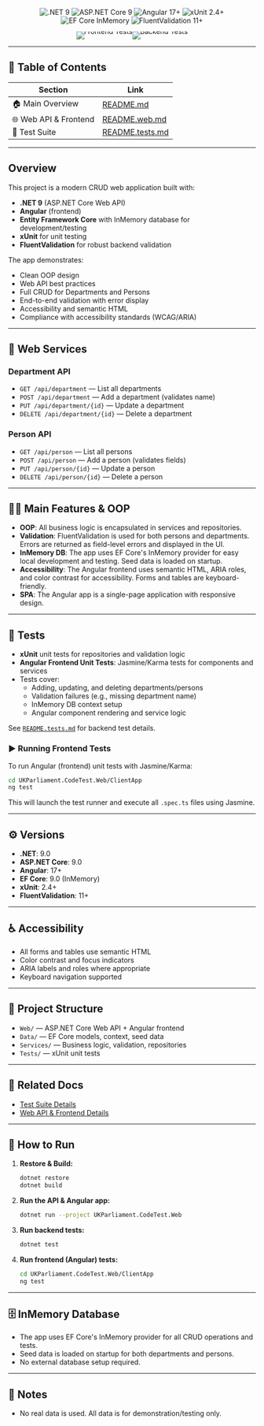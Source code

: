 
<p align="center">
  <img src="https://img.shields.io/badge/.NET-9.0-purple?logo=dotnet&logoColor=white" alt=".NET 9" />
  <img src="https://img.shields.io/badge/ASP.NET%20Core-9.0-blue?logo=dotnet&logoColor=white" alt="ASP.NET Core 9" />
  <img src="https://img.shields.io/badge/Angular-17+-red?logo=angular&logoColor=white" alt="Angular 17+" />
  <!-- xUnit badge below is static. For live test status, see the Backend Tests badge above. -->
  <img src="https://img.shields.io/badge/xUnit-2.4+-orange?logo=xunit&logoColor=white" alt="xUnit 2.4+" />
  <img src="https://img.shields.io/badge/EF%20Core-InMemory-green?logo=database&logoColor=white" alt="EF Core InMemory" />
  <img src="https://img.shields.io/badge/FluentValidation-11+-blueviolet" alt="FluentValidation 11+" />
</p>

<p align="center" style="line-height: 0;">
  <a href="https://github.com/dotnetappdev/pdscs/actions/workflows/frontend-tests.yml" 
     style="text-decoration: none; display: inline-block;">
    <img src="https://github.com/dotnetappdev/pdscs/actions/workflows/frontend-tests.yml/badge.svg" 
         alt="Frontend Tests" />
  </a><a href="https://github.com/dotnetappdev/pdscs/actions/workflows/backend-tests.yml" 
     style="text-decoration: none; display: inline-block;">
    <img src="https://github.com/dotnetappdev/pdscs/actions/workflows/backend-tests.yml/badge.svg" 
         alt="Backend Tests" />
  </a>
</p>

 

---

## 📑 Table of Contents
| Section | Link |
|---------|------|
| 🏠 Main Overview | [README.md](./README.md) |
| 🌐 Web API & Frontend | [README.web.md](./README.web.md) |
| 🧪 Test Suite | [README.tests.md](./README.tests.md) |

---

## Overview

This project is a modern CRUD web application built with:
- **.NET 9** (ASP.NET Core Web API)
- **Angular** (frontend)
- **Entity Framework Core** with InMemory database for development/testing
- **xUnit** for unit testing
- **FluentValidation** for robust backend validation

The app demonstrates:
- Clean OOP design
- Web API best practices
- Full CRUD for Departments and Persons
- End-to-end validation with error display
- Accessibility and semantic HTML
- Compliance with accessibility standards (WCAG/ARIA)

---

## 🚀 Web Services

### Department API
- `GET /api/department` — List all departments
- `POST /api/department` — Add a department (validates name)
- `PUT /api/department/{id}` — Update a department
- `DELETE /api/department/{id}` — Delete a department

### Person API
- `GET /api/person` — List all persons
- `POST /api/person` — Add a person (validates fields)
- `PUT /api/person/{id}` — Update a person
- `DELETE /api/person/{id}` — Delete a person

---

## 🧑‍💻 Main Features & OOP
- **OOP**: All business logic is encapsulated in services and repositories.
- **Validation**: FluentValidation is used for both persons and departments. Errors are returned as field-level errors and displayed in the UI.
- **InMemory DB**: The app uses EF Core's InMemory provider for easy local development and testing. Seed data is loaded on startup.
- **Accessibility**: The Angular frontend uses semantic HTML, ARIA roles, and color contrast for accessibility. Forms and tables are keyboard-friendly.
- **SPA**: The Angular app is a single-page application with responsive design.

---

## 🧪 Tests
- **xUnit** unit tests for repositories and validation logic
- **Angular Frontend Unit Tests**: Jasmine/Karma tests for components and services
- Tests cover:
  - Adding, updating, and deleting departments/persons
  - Validation failures (e.g., missing department name)
  - InMemory DB context setup
  - Angular component rendering and service logic

See [`README.tests.md`](./README.tests.md) for backend test details.

### ▶️ Running Frontend Tests
To run Angular (frontend) unit tests with Jasmine/Karma:
```sh
cd UKParliament.CodeTest.Web/ClientApp
ng test
```
This will launch the test runner and execute all `.spec.ts` files using Jasmine.

---

## ⚙️ Versions
- **.NET**: 9.0
- **ASP.NET Core**: 9.0
- **Angular**: 17+
- **EF Core**: 9.0 (InMemory)
- **xUnit**: 2.4+
- **FluentValidation**: 11+

---

## ♿ Accessibility
- All forms and tables use semantic HTML
- Color contrast and focus indicators
- ARIA labels and roles where appropriate
- Keyboard navigation supported

---

## 📂 Project Structure
- `Web/` — ASP.NET Core Web API + Angular frontend
- `Data/` — EF Core models, context, seed data
- `Services/` — Business logic, validation, repositories
- `Tests/` — xUnit unit tests

---

## 🔗 Related Docs
- [Test Suite Details](./README.tests.md)
- [Web API & Frontend Details](./README.web.md)

---

## 📝 How to Run
1. **Restore & Build:**
   ```sh
   dotnet restore
   dotnet build
   ```
2. **Run the API & Angular app:**
   ```sh
   dotnet run --project UKParliament.CodeTest.Web
   ```
3. **Run backend tests:**
   ```sh
   dotnet test
   ```
4. **Run frontend (Angular) tests:**
   ```sh
   cd UKParliament.CodeTest.Web/ClientApp
   ng test
   ```

---

## 🗄️ InMemory Database
- The app uses EF Core's InMemory provider for all CRUD operations and tests.
- Seed data is loaded on startup for both departments and persons.
- No external database setup required.

---

## 📢 Notes
- No real data is used. All data is for demonstration/testing only.


